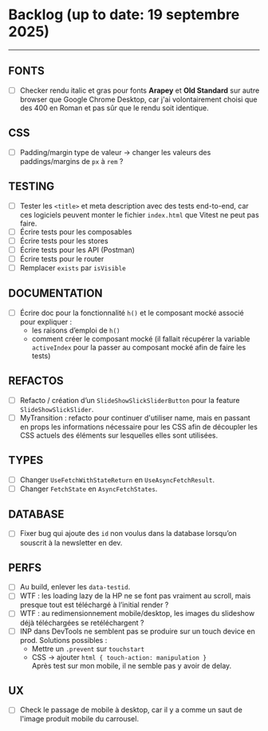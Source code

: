 # Backlog (up to date: 19 septembre 2025)

---

## FONTS

- [ ] Checker rendu italic et gras pour fonts **Arapey** et **Old Standard** sur autre browser que Google Chrome Desktop, car j'ai volontairement choisi que des 400 en Roman et pas sûr que le rendu soit identique.

## CSS

- [ ] Padding/margin type de valeur → changer les valeurs des paddings/margins de `px` à `rem` ?

## TESTING

- [ ] Tester les `<title>` et meta description avec des tests end-to-end, car ces logiciels peuvent monter le fichier `index.html` que Vitest ne peut pas faire.
- [ ] Écrire tests pour les composables
- [ ] Écrire tests pour les stores
- [ ] Écrire tests pour les API (Postman)
- [ ] Écrire tests pour le router
- [ ] Remplacer `exists` par `isVisible`

## DOCUMENTATION

- [ ] Écrire doc pour la fonctionnalité `h()` et le composant mocké associé pour expliquer :
  - les raisons d’emploi de `h()`
  - comment créer le composant mocké (il fallait récupérer la variable `activeIndex` pour la passer au composant mocké afin de faire les tests)

## REFACTOS

- [ ] Refacto / création d’un `SlideShowSlickSliderButton` pour la feature `SlideShowSlickSlider`.
- [ ] MyTransition : refacto pour continuer d'utiliser name, mais en passant en props les informations nécessaire pour les CSS afin de découpler les CSS actuels des éléments sur lesquelles elles sont utilisées.

## TYPES

- [ ] Changer `UseFetchWithStateReturn` en `UseAsyncFetchResult`.
- [ ] Changer `FetchState` en `AsyncFetchStates`.

## DATABASE

- [ ] Fixer bug qui ajoute des `id` non voulus dans la database lorsqu’on souscrit à la newsletter en dev.

## PERFS

- [ ] Au build, enlever les `data-testid`.
- [ ] WTF : les loading lazy de la HP ne se font pas vraiment au scroll, mais presque tout est téléchargé à l’initial render ?
- [ ] WTF : au redimensionnement mobile/desktop, les images du slideshow déjà téléchargées se retéléchargent ?
- [ ] INP dans DevTools ne semblent pas se produire sur un touch device en prod. Solutions possibles :
  - Mettre un `.prevent` sur `touchstart`
  - CSS → ajouter `html { touch-action: manipulation }`  
    Après test sur mon mobile, il ne semble pas y avoir de delay.

## UX

- [ ] Check le passage de mobile à desktop, car il y a comme un saut de l'image produit mobile du carrousel.
